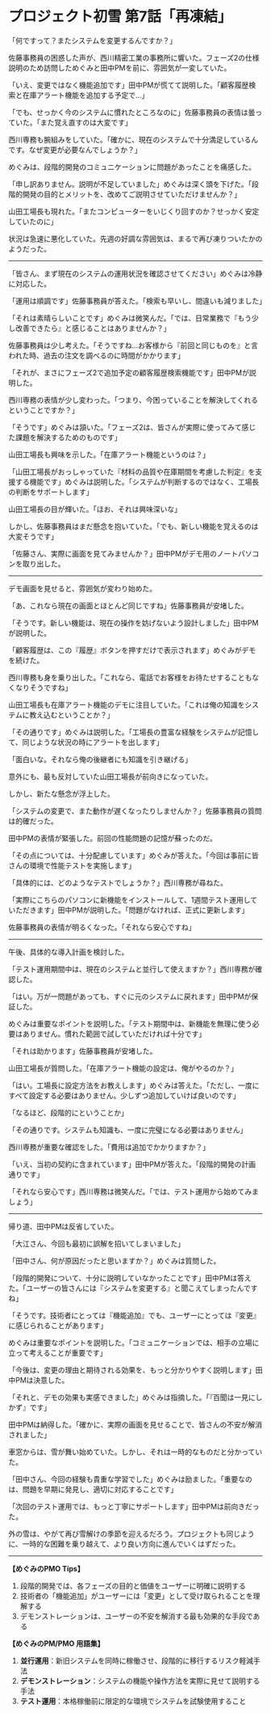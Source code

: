 # プロジェクト初雪 第7話「再凍結」

「何ですって？またシステムを変更するんですか？」

佐藤事務員の困惑した声が、西川精密工業の事務所に響いた。フェーズ2の仕様説明のため訪問しためぐみと田中PMを前に、雰囲気が一変していた。

「いえ、変更ではなく機能追加です」田中PMが慌てて説明した。「顧客履歴検索と在庫アラート機能を追加する予定で...」

「でも、せっかく今のシステムに慣れたところなのに」佐藤事務員の表情は曇っていた。「また覚え直すのは大変です」

西川専務も腕組みをしていた。「確かに、現在のシステムで十分満足しているんです。なぜ変更が必要なんでしょうか？」

めぐみは、段階的開発のコミュニケーションに問題があったことを痛感した。

「申し訳ありません。説明が不足していました」めぐみは深く頭を下げた。「段階的開発の目的とメリットを、改めてご説明させていただけませんか？」

山田工場長も現れた。「またコンピューターをいじくり回すのか？せっかく安定していたのに」

状況は急速に悪化していた。先週の好調な雰囲気は、まるで再び凍りついたかのようだった。

---

「皆さん、まず現在のシステムの運用状況を確認させてください」めぐみは冷静に対応した。

「運用は順調です」佐藤事務員が答えた。「検索も早いし、間違いも減りました」

「それは素晴らしいことです」めぐみは微笑んだ。「では、日常業務で『もう少し改善できたら』と感じることはありませんか？」

佐藤事務員は少し考えた。「そうですね...お客様から『前回と同じものを』と言われた時、過去の注文を調べるのに時間がかかります」

「それが、まさにフェーズ2で追加予定の顧客履歴検索機能です」田中PMが説明した。

西川専務の表情が少し変わった。「つまり、今困っていることを解決してくれるということですか？」

「そうです」めぐみは頷いた。「フェーズ2は、皆さんが実際に使ってみて感じた課題を解決するためのものです」

山田工場長も興味を示した。「在庫アラート機能というのは？」

「山田工場長がおっしゃっていた『材料の品質や在庫期間を考慮した判定』を支援する機能です」めぐみは説明した。「システムが判断するのではなく、工場長の判断をサポートします」

山田工場長の目が輝いた。「ほお、それは興味深いな」

しかし、佐藤事務員はまだ懸念を抱いていた。「でも、新しい機能を覚えるのは大変そうです」

「佐藤さん、実際に画面を見てみませんか？」田中PMがデモ用のノートパソコンを取り出した。

---

デモ画面を見せると、雰囲気が変わり始めた。

「あ、これなら現在の画面とほとんど同じですね」佐藤事務員が安堵した。

「そうです。新しい機能は、現在の操作を妨げないよう設計しました」田中PMが説明した。

「顧客履歴は、この『履歴』ボタンを押すだけで表示されます」めぐみがデモを続けた。

西川専務も身を乗り出した。「これなら、電話でお客様をお待たせすることもなくなりそうですね」

山田工場長も在庫アラート機能のデモに注目していた。「これは俺の知識をシステムに教え込むということか？」

「その通りです」めぐみは説明した。「工場長の豊富な経験をシステムが記憶して、同じような状況の時にアラートを出します」

「面白いな。それなら俺の後継者にも知識を引き継げる」

意外にも、最も反対していた山田工場長が前向きになっていた。

しかし、新たな懸念が浮上した。

「システムの変更で、また動作が遅くなったりしませんか？」佐藤事務員の質問は的確だった。

田中PMの表情が緊張した。前回の性能問題の記憶が蘇ったのだ。

「その点については、十分配慮しています」めぐみが答えた。「今回は事前に皆さんの環境で性能テストを実施します」

「具体的には、どのようなテストでしょうか？」西川専務が尋ねた。

「実際にこちらのパソコンに新機能をインストールして、1週間テスト運用していただきます」田中PMが説明した。「問題がなければ、正式に更新します」

佐藤事務員の表情が明るくなった。「それなら安心ですね」

---

午後、具体的な導入計画を検討した。

「テスト運用期間中は、現在のシステムと並行して使えますか？」西川専務が確認した。

「はい。万が一問題があっても、すぐに元のシステムに戻れます」田中PMが保証した。

めぐみは重要なポイントを説明した。「テスト期間中は、新機能を無理に使う必要はありません。慣れた範囲で試していただければ十分です」

「それは助かります」佐藤事務員が安堵した。

山田工場長が質問した。「在庫アラート機能の設定は、俺がやるのか？」

「はい。工場長に設定方法をお教えします」めぐみは答えた。「ただし、一度にすべて設定する必要はありません。少しずつ追加していけば良いのです」

「なるほど、段階的にということか」

「その通りです。システムも知識も、一度に完璧になる必要はありません」

西川専務が重要な確認をした。「費用は追加でかかりますか？」

「いえ、当初の契約に含まれています」田中PMが答えた。「段階的開発の計画通りです」

「それなら安心です」西川専務は微笑んだ。「では、テスト運用から始めてみましょう」

---

帰り道、田中PMは反省していた。

「大江さん、今回も最初に誤解を招いてしまいました」

「田中さん、何が原因だったと思いますか？」めぐみは質問した。

「段階的開発について、十分に説明していなかったことです」田中PMは答えた。「ユーザーの皆さんには『システムを変更する』と聞こえてしまったんですね」

「そうです。技術者にとっては『機能追加』でも、ユーザーにとっては『変更』に感じられることがあります」

めぐみは重要なポイントを説明した。「コミュニケーションでは、相手の立場に立って考えることが重要です」

「今後は、変更の理由と期待される効果を、もっと分かりやすく説明します」田中PMは決意した。

「それと、デモの効果も実感できました」めぐみは指摘した。「『百聞は一見にしかず』です」

田中PMは納得した。「確かに、実際の画面を見せることで、皆さんの不安が解消されました」

車窓からは、雪が舞い始めていた。しかし、それは一時的なものだと分かっていた。

「田中さん、今回の経験も貴重な学習でした」めぐみは励ました。「重要なのは、問題を早期に発見し、適切に対応することです」

「次回のテスト運用では、もっと丁寧にサポートします」田中PMは前向きだった。

外の雪は、やがて再び雪解けの季節を迎えるだろう。プロジェクトも同じように、一時的な困難を乗り越えて、より良い方向に進んでいくはずだった。

---

**【めぐみのPMO Tips】**
1. 段階的開発では、各フェーズの目的と価値をユーザーに明確に説明する
2. 技術者の「機能追加」がユーザーには「変更」として受け取られることを理解する
3. デモンストレーションは、ユーザーの不安を解消する最も効果的な手段である

**【めぐみのPM/PMO 用語集】**
1. **並行運用**：新旧システムを同時に稼働させ、段階的に移行するリスク軽減手法
2. **デモンストレーション**：システムの機能や操作方法を実際に見せて説明する手法
3. **テスト運用**：本格稼働前に限定的な環境でシステムを試験使用すること